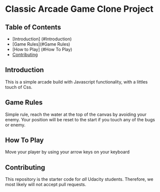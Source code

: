 # Classic Arcade Game Clone Project

## Table of Contents

- [Introduction] (#Introduction)
- [Game Rules](#Game Rules)
- [How to Play] (#How To Play)
- [Contributing](#contributing)

## Introduction

This is a simple arcade build with Javascript functionality, with a littles touch of Css.


## Game Rules

Simple rule, reach the water at the top of the canvas by avoiding your enemy. Your position will be reset to the start if you touch any of the bugs or enemy. 

## How To Play

Move your player by using your arrow keys on your keyboard


## Contributing

This repository is the starter code for _all_ Udacity students. Therefore, we most likely will not accept pull requests.
